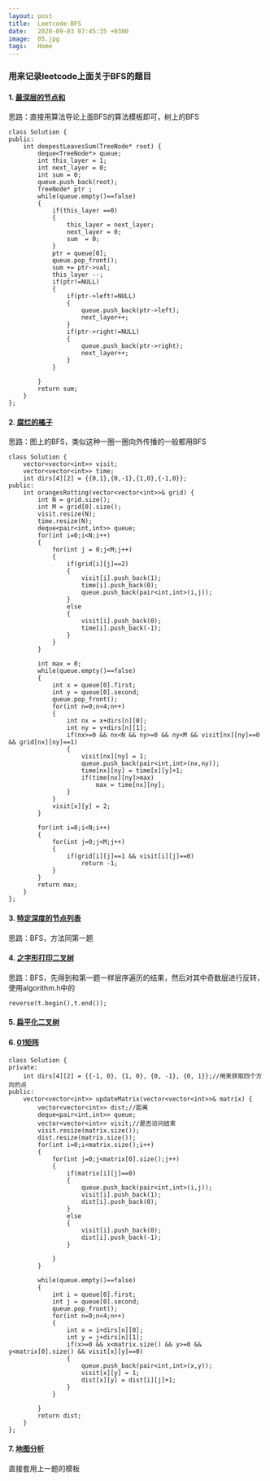 ```yaml
---
layout: post
title:  Leetcode-BFS
date:   2020-09-03 07:45:35 +0300
image:  05.jpg
tags:   Home
---
```

### 用来记录leetcode上面关于BFS的题目
#### 1. [最深层的节点和](https://leetcode-cn.com/problems/deepest-leaves-sum/)
思路：直接用算法导论上面BFS的算法模板即可，树上的BFS
```
class Solution {
public:
    int deepestLeavesSum(TreeNode* root) {
        deque<TreeNode*> queue;
        int this_layer = 1;
        int next_layer = 0;
        int sum = 0;
        queue.push_back(root);
        TreeNode* ptr ;
        while(queue.empty()==false)
        {
            if(this_layer ==0)
            {
                this_layer = next_layer;
                next_layer = 0;
                sum  = 0;
            }
            ptr = queue[0];
            queue.pop_front();
            sum += ptr->val;
            this_layer --;
            if(ptr!=NULL)
            {
                if(ptr->left!=NULL)
                {
                    queue.push_back(ptr->left);
                    next_layer++;
                }
                if(ptr->right!=NULL)
                {
                    queue.push_back(ptr->right);
                    next_layer++;
                }
            }

        } 
        return sum;
    }
};
```
#### 2. [腐烂的橘子](https://leetcode-cn.com/problems/rotting-oranges/submissions/)
思路：图上的BFS，类似这种一圈一圈向外传播的一般都用BFS
```
class Solution {
    vector<vector<int>> visit;
    vector<vector<int>> time;
    int dirs[4][2] = {{0,1},{0,-1},{1,0},{-1,0}};
public:
    int orangesRotting(vector<vector<int>>& grid) {
        int N = grid.size();
        int M = grid[0].size();
        visit.resize(N);
        time.resize(N);
        deque<pair<int,int>> queue;
        for(int i=0;i<N;i++)
        {
            for(int j = 0;j<M;j++)
            {
                if(grid[i][j]==2)
                {
                    visit[i].push_back(1);
                    time[i].push_back(0);
                    queue.push_back(pair<int,int>(i,j));
                }
                else
                {
                    visit[i].push_back(0);
                    time[i].push_back(-1);
                }
            }
        }

        int max = 0;
        while(queue.empty()==false)
        {
            int x = queue[0].first;
            int y = queue[0].second;
            queue.pop_front();
            for(int n=0;n<4;n++)
            {
                int nx = x+dirs[n][0];
                int ny = y+dirs[n][1];
                if(nx>=0 && nx<N && ny>=0 && ny<M && visit[nx][ny]==0 && grid[nx][ny]==1)
                {
                    visit[nx][ny] = 1;
                    queue.push_back(pair<int,int>(nx,ny));
                    time[nx][ny] = time[x][y]+1;
                    if(time[nx][ny]>max)
                        max = time[nx][ny];
                }
            }
            visit[x][y] = 2;
        }

        for(int i=0;i<N;i++)
        {
            for(int j=0;j<M;j++)
            {
                if(grid[i][j]==1 && visit[i][j]==0)
                    return -1;
            }
        }
        return max; 
    }
};
```
#### 3. [特定深度的节点列表](https://leetcode-cn.com/problems/list-of-depth-lcci/)
思路：BFS，方法同第一题

#### 4. [之字形打印二叉树](https://leetcode-cn.com/problems/cong-shang-dao-xia-da-yin-er-cha-shu-iii-lcof/)
思路：BFS，先得到和第一题一样层序遍历的结果，然后对其中奇数层进行反转，使用algorithm.h中的
```
reverse(t.begin(),t.end());
```

#### 5. [扁平化二叉树](https://leetcode-cn.com/problems/flatten-binary-tree-to-linked-list/)

#### 6. [01矩阵](https://leetcode-cn.com/problems/01-matrix/submissions/)
```
class Solution {
private:
    int dirs[4][2] = {{-1, 0}, {1, 0}, {0, -1}, {0, 1}};//用来获取四个方向的点
public:
    vector<vector<int>> updateMatrix(vector<vector<int>>& matrix) {
        vector<vector<int>> dist;//距离
        deque<pair<int,int>> queue;
        vector<vector<int>> visit;//是否访问结束
        visit.resize(matrix.size());
        dist.resize(matrix.size());
        for(int i=0;i<matrix.size();i++)
        {
            for(int j=0;j<matrix[0].size();j++)
            {
                if(matrix[i][j]==0)
                {
                    queue.push_back(pair<int,int>(i,j));
                    visit[i].push_back(1);
                    dist[i].push_back(0);
                }
                else
                {
                    visit[i].push_back(0);
                    dist[i].push_back(-1);
                }
                
            }
        }

        while(queue.empty()==false)
        {
            int i = queue[0].first;
            int j = queue[0].second;
            queue.pop_front();
            for(int n=0;n<4;n++)
            {
                int x = i+dirs[n][0];
                int y = j+dirs[n][1];
                if(x>=0 && x<matrix.size() && y>=0 && y<matrix[0].size() && visit[x][y]==0)
                {
                    queue.push_back(pair<int,int>(x,y));
                    visit[x][y] = 1;
                    dist[x][y] = dist[i][j]+1;
                }
            }

        }
        return dist;
    }
};
```

#### 7. [地图分析](https://leetcode-cn.com/problems/as-far-from-land-as-possible/)
直接套用上一题的模板


